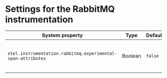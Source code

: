 # Settings for the RabbitMQ instrumentation

| System property | Type | Default | Description |
|---|---|---|---|
| `otel.instrumentation.rabbitmq.experimental-span-attributes` | Boolean | `false` | Enable the capture of experimental span attributes. |
